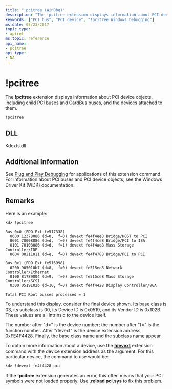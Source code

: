 ```yaml
---
title: "!pcitree (WinDbg)"
description: "The !pcitree extension displays information about PCI device objects, including child PCI buses and CardBus buses, and the devices attached to them."
keywords: ["PCI bus", "PCI device", "!pcitree Windows Debugging"]
ms.date: 05/23/2017
topic_type:
- apiref
ms.topic: reference
api_name:
- pcitree
api_type:
- NA
---
```


# !pcitree

The **!pcitree** extension displays information about PCI device objects, including child PCI buses and CardBus buses, and the devices attached to them.

```dbgcmd
!pcitree
```

## DLL

Kdexts.dll

## Additional Information

See [Plug and Play Debugging](../debugger/plug-and-play-debugging.md) for applications of this extension command. For information about PCI buses and PCI device objects, see the Windows Driver Kit (WDK) documentation.

## Remarks

Here is an example:

```dbgcmd
kd> !pcitree

Bus 0x0 (FDO Ext fe517338)
  0600 12378086 (d=0,  f=0) devext fe4f4ee8 Bridge/HOST to PCI
  0601 70008086 (d=d,  f=0) devext fe4f4ce8 Bridge/PCI to ISA
  0101 70108086 (d=d,  f=1) devext fe4f4ae8 Mass Storage Controller/IDE
  0604 00211011 (d=e,  f=0) devext fe4f4788 Bridge/PCI to PCI

Bus 0x1 (FDO Ext fe516998)
  0200 905010b7 (d=8,  f=0) devext fe515ee8 Network Controller/Ethernet
  0100 81789004 (d=9,  f=0) devext fe515ce8 Mass Storage Controller/SCSI
  0300 0519102b (d=10, f=0) devext fe4f4428 Display Controller/VGA

Total PCI Root busses processed = 1
```

To understand this display, consider the final device shown. Its base class is 03, its subclass is 00, its Device ID is 0x0519, and its Vendor ID is 0x102B. These values are all intrinsic to the device itself.

The number after "d=" is the device number; the number after "f=" is the function number. After "devext" is the device extension address, 0xFE4F4428. Finally, the base class name and the subclass name appear.

To obtain more information about a device, use the [**!devext**](-devext.md) extension command with the device extension address as the argument. For this particular device, the command to use would be:

```dbgcmd
kd> !devext fe4f4428 pci 
```

If the **!pcitree** extension generates an error, this often means that your PCI symbols were not loaded properly. Use [**.reload pci.sys**](-reload--reload-module-.md) to fix this problem.
